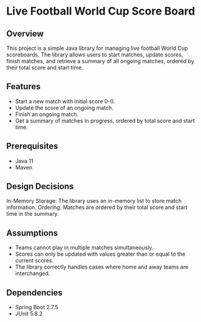 # Live Football World Cup Score Board

## Overview

This project is a simple Java library for managing live football World Cup scoreboards. The library allows users to start matches, update scores, finish matches, and retrieve a summary of all ongoing matches, ordered by their total score and start time.

## Features

- Start a new match with initial score 0-0.
- Update the score of an ongoing match.
- Finish an ongoing match.
- Get a summary of matches in progress, ordered by total score and start time.

## Prerequisites

- Java 11
- Maven

## Design Decisions
  In-Memory Storage: The library uses an in-memory list to store match information.
  Ordering: Matches are ordered by their total score and start time in the summary.

## Assumptions

- Teams cannot play in multiple matches simultaneously.
- Scores can only be updated with values greater than or equal to the current scores.
- The library correctly handles cases where home and away teams are interchanged.

## Dependencies

- Spring Boot 2.7.5
- JUnit 5.8.2